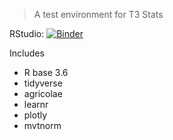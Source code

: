 
> A test environment for T3 Stats

RStudio: [![Binder](http://mybinder.org/badge_logo.svg)](http://mybinder.org/v2/gh/mcbroom/Test-Env/master?urlpath=rstudio)

Includes

- R base 3.6
- tidyverse
- agricolae
- learnr
- plotly
- mvtnorm
